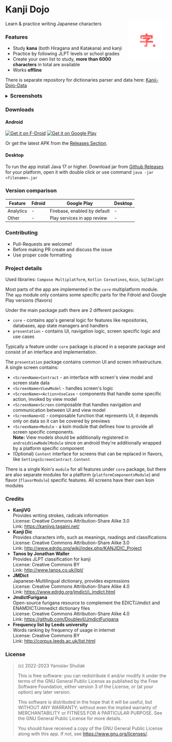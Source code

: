 # Kanji Dojo

<img src="preview_assets//inkscape_icon.svg" height=120 align="right">

Learn & practice writing Japanese characters

### Features
- Study **kana** (both Hiragana and Katakana) and kanji
- Practice by following JLPT levels or school grades
- Create your own list to study, <b>more than 6000 characters</b> in total are available
- Works <b>offline</b>

There is separate repository for dictionaries parser and data here: [Kanji-Dojo-Data](https://github.com/syt0r/Kanji-Dojo-Data)

<details>
<summary><h3 style="display: inline">Screenshots</h3></summary>

<img src="fastlane/metadata/android/en-US/images/phoneScreenshots/1.png" height="500"/>
<img src="fastlane/metadata/android/en-US/images/phoneScreenshots/2.png" height="500"/>
<img src="fastlane/metadata/android/en-US/images/phoneScreenshots/3.png" height="500"/>
<img src="fastlane/metadata/android/en-US/images/phoneScreenshots/4.png" height="500"/>
<img src="fastlane/metadata/android/en-US/images/phoneScreenshots/5.png" height="500"/>
<img src="fastlane/metadata/android/en-US/images/phoneScreenshots/6.png" height="500"/>
<img src="fastlane/metadata/android/en-US/images/phoneScreenshots/7.png" height="500"/>
<img src="fastlane/metadata/android/en-US/images/phoneScreenshots/8.png" height="500"/>

</details>

### Downloads

#### Android
[<img src="https://fdroid.gitlab.io/artwork/badge/get-it-on.png" alt="Get it on F-Droid" height="80">](https://f-droid.org/packages/ua.syt0r.kanji.fdroid/)
[<img src="https://play.google.com/intl/en_us/badges/images/generic/en-play-badge.png" alt="Get it on Google Play" height="80">](https://play.google.com/store/apps/details?id=ua.syt0r.kanji)

Or get the latest APK from the [Releases Section](https://github.com/syt0r/Kanji-Dojo/releases/latest).

#### Desktop
To run the app install Java 17 or higher. Download jar from [Github Releases](https://github.com/syt0r/Kanji-Dojo/releases) for your platform, open it with double click or use command ```java -jar <filename>.jar```

### Version comparison

| Feature   | Fdroid | Google Play                  | Desktop |
|-----------|--------|------------------------------|---------|
| Analytics | -      | Firebase, enabled by default | -       |
| Other     | -      | Play services in app review  | -       |

### Contributing
- Pull-Requests are welcome!
- Before making PR create and discuss the issue 
- Use proper code formatting

### Project details

Used libraries: `Compose Multiplatform`, `Kotlin Coroutines`, `Koin`, `SqlDelight` 

Most parts of the app are implemented in the `core` multiplatform module. The `app` module only contains some specific parts for the Fdroid and Google Play versions (flavors)

Under the main package path there are 2 different packages: 
* `core` - contains app's general logic for features like repositories, databases, app state managers and handlers
* `presentation` - contains UI, navigation logic, screen specific logic and use cases

Typically a feature under `core` package is placed in a separate package and consist of an interface and implementation. 

The `presentation` package contains common UI and screen infrastructure. A single screen contains:
* `<ScreenName>Contract` - an interface with screen's view model and screen state data
* `<ScreenName>ViewModel` - handles screen's logic
* `<ScreenName><Action>UseCase` - components that handle some specific action, invoked by view model
* `<ScreenName>Screen` composable that handles navigation and communication between UI and view model
* `<ScreenName>UI` - composable function that represents UI, it depends only on data so it can be covered by previews
* `<ScreenName>Module` - a koin module that defines how to provide all screen specific components. 
</br>**Note:** View models should be additionally registered in `androidViewModelModule` since on android they're additionally wrapped by a platform specific component
* (Optional) `Content` interface for screens that can be replaced in flavors, like `SettingsScreenContract.Content`

There is a single Koin's `module` for all features under `core` package, but there are also separate modules for a platform (`platformComponentsModule`) and flavor (`flavorModule`) specific features. All screens have their own koin modules

### Credits

* **KanjiVG**</br>
  Provides writing strokes, radicals information </br>
  License: Creative Commons Attribution-Share Alike 3.0</br>
  Link: https://kanjivg.tagaini.net/
* **Kanji Dic**</br>
  Provides characters info, such as meanings, readings and classifications </br>
  License: Creative Commons Attribution-Share Alike 3.0</br>
  Link: http://www.edrdg.org/wiki/index.php/KANJIDIC_Project
* **Tanos by Jonathan Waller**</br>
  Provides JLPT classification for kanji </br>
  License: Creative Commons BY</br>
  Link: http://www.tanos.co.uk/jlpt/
* **JMDict**</br>
  Japanese-Multilingual dictionary, provides expressions </br>
  License: Creative Commons Attribution-Share Alike 4.0</br>
  Link: https://www.edrdg.org/jmdict/j_jmdict.html
* **JmdictFurigana**</br>
  Open-source furigana resource to complement the EDICT/Jmdict and ENAMDICT/Jmnedict dictionary files </br>
  License: Creative Commons Attribution-Share Alike 4.0</br>
  Link: https://github.com/Doublevil/JmdictFurigana
* **Frequency list by Leeds university**</br>
  Words ranking by frequency of usage in internet </br>
  License: Creative Commons BY</br>
  Link: http://corpus.leeds.ac.uk/list.html

### License

> (c) 2022-2023 Yaroslav Shuliak
> 
> This is free software: you can redistribute it and/or modify it under the terms of the GNU General Public License as published by the Free Software Foundation, either version 3 of the License, or (at your option) any later version.
> 
> This software is distributed in the hope that it will be useful, but WITHOUT ANY WARRANTY; without even the implied warranty of MERCHANTABILITY or FITNESS FOR A PARTICULAR PURPOSE. See the GNU General Public License for more details.
> 
> You should have received a copy of the GNU General Public License along with this app. If not, see https://www.gnu.org/licenses/.
